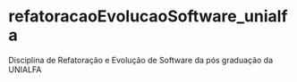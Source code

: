 # refatoracaoEvolucaoSoftware_unialfa
Disciplina de Refatoração e Evolução de Software da pós graduação da UNIALFA
